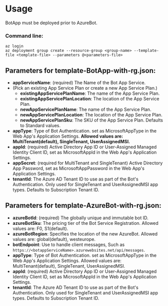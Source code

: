 # Usage
BotApp must be deployed prior to AzureBot.

### Command line:
`az login`<br>
`az deployment group create --resource-group <group-name> --template-file <template-file> --parameters @<parameters-file>`

## Parameters for template-BotApp-with-rg.json:

- **appServiceName**: (required)        The Name of the Bot App Service.
- (Pick an existing App Service Plan or create a new App Service Plan.)
  - **existingAppServicePlanName**:     The name of the App Service Plan.
  - **existingAppServicePlanLocation**: The location of the App Service Plan.
  - **newAppServicePlanName**:          The name of the App Service Plan.
  - **newAppServicePlanLocation**:      The location of the App Service Plan.
  - **newAppServicePlanSku**:           The SKU of the App Service Plan. Defaults to Standard values.
- **appType**:    Type of Bot Authentication. set as MicrosoftAppType in the Web App's Application Settings. **Allowed values are: MultiTenant(default), SingleTenant, UserAssignedMSI.**
- **appId**: (required)                                       Active Directory App ID or User-Assigned Managed Identity Client ID, set as MicrosoftAppId in the Web App's Application Settings.
- **appSecret**: (required for MultiTenant and SingleTenant)  Active Directory App Password, set as MicrosoftAppPassword in the Web App's Application Settings.
- **tenantId**:   The Azure AD Tenant ID to use as part of the Bot's Authentication. Only used for SingleTenant and UserAssignedMSI app types. Defaults to Subscription Tenant ID.

## Parameters for template-AzureBot-with-rg.json:

- **azureBotId**: (required)          The globally unique and immutable bot ID.
- **azureBotSku**:                    The pricing tier of the Bot Service Registration. Allowed values are: F0, S1(default).
- **azureBotRegion**:                 Specifies the location of the new AzureBot. Allowed values are: global(default), westeurope.
- **botEndpoint**:                    Use to handle client messages, Such as `https://<botappServiceName>.azurewebsites.net/api/messages`.
- **appType**:   Type of Bot Authentication. set as MicrosoftAppType in the Web App's Application Settings. Allowed values are: MultiTenant(default), SingleTenant, UserAssignedMSI.
- **appId**: (required)                                       Active Directory App ID or User-Assigned Managed Identity Client ID, set as MicrosoftAppId in the Web App's Application Settings.
- **tenantId**:  The Azure AD Tenant ID to use as part of the Bot's Authentication. Only used for SingleTenant and UserAssignedMSI app types. Defaults to Subscription Tenant ID.
